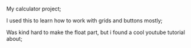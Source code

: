 My calculator project;

I used this to learn how to work with grids and buttons mostly;

Was kind hard to make the float part, but i found a cool youtube tutorial about;

